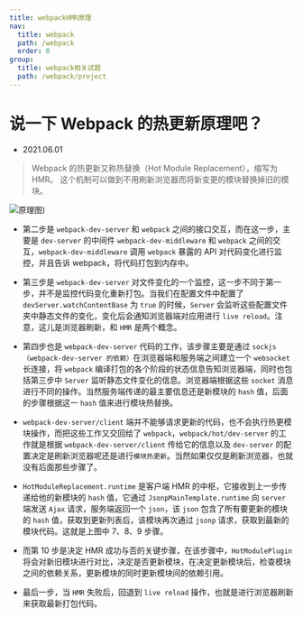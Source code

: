 ```yaml
---
title: webpackHMR原理
nav:
  title: webpack
  path: /webpack
  order: 0
group:
  title: webpack相关试题
  path: /webpack/project
---
```


# 说一下 Webpack 的热更新原理吧？

- 2021.06.01

> Webpack 的热更新又称热替换（Hot Module Replacement），缩写为 HMR。 这个机制可以做到不用刷新浏览器而将新变更的模块替换掉旧的模块。

![原理图](https://img-blog.csdnimg.cn/20210601220809990.png?x-oss-process=image/watermark,type_ZmFuZ3poZW5naGVpdGk,shadow_10,text_aHR0cHM6Ly9ibG9nLmNzZG4ubmV0L3hqbDI3MTMxNA==,size_16,color_FFFFFF,t_70))

- 第二步是 `webpack-dev-server` 和 `webpack` 之间的接口交互，而在这一步，主要是 `dev-server` 的中间件 `webpack-dev-middleware` 和 `webpack` 之间的交互，`webpack-dev-middleware` 调用 `webpack` 暴露的 API 对代码变化进行监控，并且告诉 webpack，将代码打包到内存中。

- 第三步是 `webpack-dev-server` 对文件变化的一个监控，这一步不同于第一步，并不是监控代码变化重新打包。当我们在配置文件中配置了 `devServer.watchContentBase` 为 `true` 的时候，`Server` 会监听这些配置文件夹中静态文件的变化，变化后会通知浏览器端对应用进行 `live reload`。注意，这儿是浏览器刷新，和 `HMR` 是两个概念。

- 第四步也是 `webpack-dev-server` 代码的工作，该步骤主要是通过 `sockjs（webpack-dev-server 的依赖）`在浏览器端和服务端之间建立一个 `websocket` 长连接，将 `webpack` 编译打包的各个阶段的状态信息告知浏览器端，同时也包括第三步中 `Server` 监听静态文件变化的信息。浏览器端根据这些 `socket` 消息进行不同的操作。当然服务端传递的最主要信息还是新模块的 `hash` 值，后面的步骤根据这一 `hash` 值来进行模块热替换。

- `webpack-dev-server/client` 端并不能够请求更新的代码，也不会执行热更模块操作，而把这些工作又交回给了 `webpack`，`webpack/hot/dev-server` 的工作就是根据 `webpack-dev-server/client` 传给它的信息以及 `dev-server` 的配置决定是刷新浏览器呢还是进行`模块热更新`。当然如果仅仅是刷新浏览器，也就没有后面那些步骤了。

- `HotModuleReplacement.runtime` 是客户端 HMR 的中枢，它接收到上一步传递给他的新模块的 `hash` 值，它通过 `JsonpMainTemplate.runtime` 向 `server` 端发送 `Ajax` 请求，服务端返回一个 `json`，该 `json` 包含了所有要更新的模块的 `hash` 值，获取到更新列表后，该模块再次通过 `jsonp` 请求，获取到最新的模块代码。这就是上图中 7、8、9 步骤。

- 而第 10 步是决定 HMR 成功与否的关键步骤，在该步骤中，`HotModulePlugin` 将会对新旧模块进行对比，决定是否更新模块，在决定更新模块后，检查模块之间的依赖关系，更新模块的同时更新模块间的依赖引用。

- 最后一步，当 `HMR` 失败后，回退到 `live reload` 操作，也就是进行浏览器刷新来获取最新打包代码。
